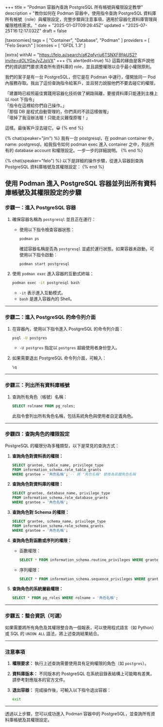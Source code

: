 +++
title = "Podman 容器內查詢 PostgreSQL 所有帳號與權限設定教學"
description = "教你如何在 Podman 容器中，使用指令查詢 PostgreSQL 資料庫所有帳號（role）與權限設定，完整步驟與注意事項，適用於容器化資料庫管理與權限稽核需求。"
date = "2025-01-07T09:26:45Z"
updated = "2025-07-25T16:12:17.032Z"
draft = false

[taxonomies]
tags = [ "Container", "Database", "Podman" ]
providers = [ "Felo Search" ]
licenses = [ "GFDL 1.3" ]

[extra]
withAI = "<https://felo.ai/search/aK2qfyrju6TSNXF8fjkUS2?invite=dOLYGeJyZJqVX>"
+++
{% alert(edit=true) %}
這篇的緣由是客戶說他們的資訊部門要求清查所有資料庫的 role，並且調整權限以合乎最小權限原則。

我們的案子是有一台 PostgreSQL，但它是在 Podman 中運行，僅開放同一 Pod 內服務存取。我出了這份查詢指令給客戶，並且努力說服他們不要去碰它的權限，

「建置時已經照最佳實踐用容器化技術做了網路隔離，要接資料庫只能連到主機上以 root 下指令」  
「指令在這裡給你們自己操作。」  
「那個 DB 是程式自動管理的，你們真的不該這樣做喔」  
「壞掉了我沒辦法喔！只能走災難復原喔！」

這樣。最後客戶沒去碰它。😀
{% end %}

{% chat(speaker="jim") %}
我有一台 postgresql，在 podman container 中，name: postgresql。給我指令如何 podman exec 進入 container 之中，列出所有的 database account 和權限設定。一步一步的詳細說明。
{% end %}

{% chat(speaker="felo") %}
以下是詳細的操作步驟，從進入容器到查詢 PostgreSQL 資料庫帳號及其權限設定：
{% end %}

## 使用 Podman 進入 PostgreSQL 容器並列出所有資料庫帳號及其權限設定的步驟

### **步驟一：進入 PostgreSQL 容器**

1. 確保容器名稱為 `postgresql` 並且正在運行：
   - 使用以下指令檢查容器狀態：

     ```bash
     podman ps
     ```

     確認容器名稱是否為 `postgresql` 並處於運行狀態。如果容器未啟動，可使用以下指令啟動：

     ```bash
     podman start postgresql
     ```

2. 使用 `podman exec` 進入容器的互動式終端：

   ```bash
   podman exec -it postgresql bash
   ```

   - `-it` 表示進入互動模式。
   - `bash` 是進入容器內的 Shell。

---

### **步驟二：進入 PostgreSQL 的命令列介面**

1. 在容器內，使用以下指令進入 PostgreSQL 的命令列介面：

   ```bash
   psql -U postgres
   ```

   - `-U postgres` 指定以 `postgres` 超級使用者身份登入。

2. 如果需要退出 PostgreSQL 命令列介面，可輸入：

   ```bash
   \q
   ```

---

### **步驟三：列出所有資料庫帳號**

1. 查詢所有角色（帳號）名稱：

   ```sql
   SELECT rolname FROM pg_roles;
   ```

   此指令會列出所有角色名稱，包括系統角色與使用者自定義角色。

---

### **步驟四：查詢角色的權限設定**

PostgreSQL 的權限分為多種類型，以下是常見的查詢方式：

1. **查詢角色對資料表的權限：**

   ```sql
   SELECT grantee, table_name, privilege_type
   FROM information_schema.role_table_grants
   WHERE grantee = '角色名稱'; -- 將 '角色名稱' 替換為具體角色名稱
   ```

2. **查詢角色對資料庫的權限：**

   ```sql
   SELECT grantee, database_name, privilege_type
   FROM information_schema.role_database_grants
   WHERE grantee = '角色名稱';
   ```

3. **查詢角色對 Schema 的權限：**

   ```sql
   SELECT grantee, schema_name, privilege_type
   FROM information_schema.role_schema_grants
   WHERE grantee = '角色名稱';
   ```

4. **查詢角色對函數或序列的權限：**
   - 函數權限：

     ```sql
     SELECT * FROM information_schema.routine_privileges WHERE grantee = '角色名稱';
     ```

   - 序列權限：

     ```sql
     SELECT * FROM information_schema.sequence_privileges WHERE grantee = '角色名稱';
     ```

5. **查詢角色的系統層級權限：**

   ```sql
   SELECT * FROM pg_roles WHERE rolname = '角色名稱';
   ```

---

### **步驟五：整合資訊（可選）**

如果需要將所有角色及其權限整合為一個報表，可以使用程式語言（如 Python）或 SQL 的 `UNION ALL` 語法，將上述查詢結果結合。

---

### **注意事項**

1. **權限要求：** 執行上述查詢需要使用具有足夠權限的角色（如 `postgres`）。
2. **資料庫版本：** 不同版本的 PostgreSQL 在系統目錄表結構上可能略有差異，請參考對應版本的官方文件。
3. **退出容器：** 完成操作後，可輸入以下指令退出容器：

   ```bash
   exit
   ```

---

透過以上步驟，您可以成功進入 Podman 容器中的 PostgreSQL，並查詢所有資料庫帳號及其權限設定。

